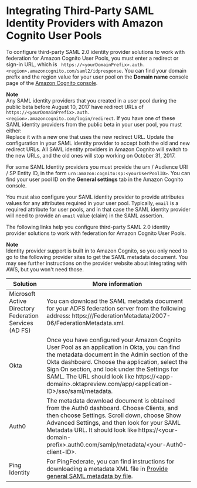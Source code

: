 # Integrating Third\-Party SAML Identity Providers with Amazon Cognito User Pools<a name="cognito-user-pools-integrating-3rd-party-saml-providers"></a>

To configure third\-party SAML 2\.0 identity provider solutions to work with federation for Amazon Cognito User Pools, you must enter a redirect or sign\-in URL, which is ` https://<yourDomainPrefix>.auth.<region>.amazoncognito.com/saml2/idpresponse`\. You can find your domain prefix and the region value for your user pool on the **Domain name** console page of the [Amazon Cognito console](https://console.aws.amazon.com/cognito/home)\.

**Note**  
Any SAML identity providers that you created in a user pool during the public beta before August 10, 2017 have redirect URLs of `https://<yourDomainPrefix>.auth.<region>.amazoncognito.com/login/redirect`\. If you have one of these SAML identity providers from the public beta in your user pool, you must either:  
Replace it with a new one that uses the new redirect URL\.
Update the configuration in your SAML identity provider to accept both the old and new redirect URLs\.
All SAML identity providers in Amazon Cognito will switch to the new URLs, and the old ones will stop working on October 31, 2017\.

For some SAML Identity providers you must provide the `urn` / Audience URI / SP Entity ID, in the form `urn:amazon:cognito:sp:<yourUserPoolID>`\. You can find your user pool ID on the **General settings** tab in the Amazon Cognito console\.

You must also configure your SAML identity provider to provide attributes values for any attributes required in your user pool\. Typically, `email` is a required attribute for user pools, and in that case the SAML identity provider will need to provide an `email` value \(claim\) in the SAML assertion\.

The following links help you configure third\-party SAML 2\.0 identity provider solutions to work with federation for Amazon Cognito User Pools\.

**Note**  
Identity provider support is built in to Amazon Cognito, so you only need to go to the following provider sites to get the SAML metadata document\. You may see further instructions on the provider website about integrating with AWS, but you won't need those\.


| Solution | More information | 
| --- | --- | 
| Microsoft Active Directory Federation Services \(AD FS\) | You can download the SAML metadata document for your ADFS federation server from the following address: https://<yourservername>/FederationMetadata/2007\-06/FederationMetadata\.xml\. | 
| Okta | Once you have configured your Amazon Cognito User Pool as an application in Okta, you can find the metadata document in the Admin section of the Okta dashboard\. Choose the application, select the Sign On section, and look under the Settings for SAML\. The URL should look like https://<app\-domain>\.oktapreview\.com/app/<application\-ID>/sso/saml/metadata\. | 
| Auth0 | The metadata download document is obtained from the Auth0 dashboard\. Choose Clients, and then choose Settings\. Scroll down, choose Show Advanced Settings, and then look for your SAML Metadata URL\. It should look like https://<your\-domain\-prefix>\.auth0\.com/samlp/metadata/<your\-Auth0\-client\-ID>\. | 
| Ping Identity | For PingFederate, you can find instructions for downloading a metadata XML file in [Provide general SAML metadata by file](https://documentation.pingidentity.com/pingfederate/pf81/index.shtml#task_toExportSelectedMetadata.html#task_toExportSelectedMetadata)\. | 